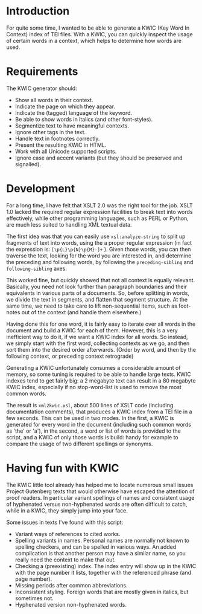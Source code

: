 # Introduction #

For quite some time, I wanted to be able to generate a KWIC (Key Word In Context) index of TEI files. With a KWIC, you can quickly inspect the usage of certain words in a context, which helps to determine how words are used.

# Requirements #

The KWIC generator should:

  * Show all words in their context.
  * Indicate the page on which they appear.
  * Indicate the (tagged) language of the keyword.
  * Be able to show words in italics (and other font-styles).
  * Segmentize text to have meaningful contexts.
  * Ignore other tags in the text.
  * Handle text in footnotes correctly.
  * Present the resulting KWIC in HTML.
  * Work with all Unicode supported scripts.
  * Ignore case and accent variants (but they should be preserved and signalled).

# Development #

For a long time, I have felt that XSLT 2.0 was the right tool for the job. XSLT 1.0 lacked the required regular expression facilities to break text into words effectively, while other programming languages, such as PERL or Python, are much less suited to handling XML textual data.

The first idea was that you can easily use `xsl:analyze-string` to split up fragments of text into words, using the a proper regular expression (in fact the expression is: `[\p{L}\p{N}\p{M}-]+` ). Given those words, you can then traverse the text, looking for the word you are interested in, and determine the preceding and following words, by following the `preceding-sibling` and `following-sibling` axes.

This worked fine, but quickly showed that not all context is equally relevant. Basically, you need not look further than paragraph boundaries and their equivalents in various parts of a documents. So, before splitting in words, we divide the text in segments, and flatten that segment structure. At the same time, we need to take care to lift non-sequential items, such as foot-notes out of the context (and handle them elsewhere.)

Having done this for one word, it is fairly easy to iterate over all words in the document and build a KWIC for each of them. However, this is a very inefficient way to do it, if we want a KWIC index for all words. So instead, we simply start with the first word, collecting contexts as we go, and then sort them into the desired order afterwards. (Order by word, and then by the following context, or preceding context retrograde)

Generating a KWIC unfortunately consumes a considerable amount of memory, so some tuning is required to be able to handle large texts. KWIC indexes tend to get fairly big: a 2 megabyte text can result in a 80 megabyte KWIC index, especially if no stop-word-list is used to remove the most common words.

The result is `xml2kwic.xsl`, about 500 lines of XSLT code (including documentation comments), that produces a KWIC index from a TEI file in a few seconds. This can be used in two modes. In the first, a KWIC is generated for every word in the document (including such common words as 'the' or 'a'), in the second, a word or list of words is provided to the script, and a KWIC of only those words is build: handy for example to compare the usage of two different spellings or synonyms.

# Having fun with KWIC #

The KWIC little tool already has helped me to locate numerous small issues Project Gutenberg texts that would otherwise have escaped the attention of proof readers. In particular variant spellings of names and consistent usage of hyphenated versus non-hyphenated words are often difficult to catch, while in a KWIC, they simply jump into your face.

Some issues in texts I've found with this script:

  * Variant ways of references to cited works.
  * Spelling variants in names. Personal names are normally not known to spelling checkers, and can be spelled in various ways. An added complication is that another person may have a similar name, so you really need the context to make that out.
  * Checking a (preexisting) index. The index entry will show up in the KWIC with the page number it lists, together with the referenced phrase (and page number).
  * Missing periods after common abbreviations.
  * Inconsistent styling. Foreign words that are mostly given in italics, but sometimes not.
  * Hyphenated version non-hyphenated words.